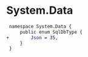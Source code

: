 # System.Data

``` diff
 namespace System.Data {
     public enum SqlDbType {
+        Json = 35,
     }
 }
```

